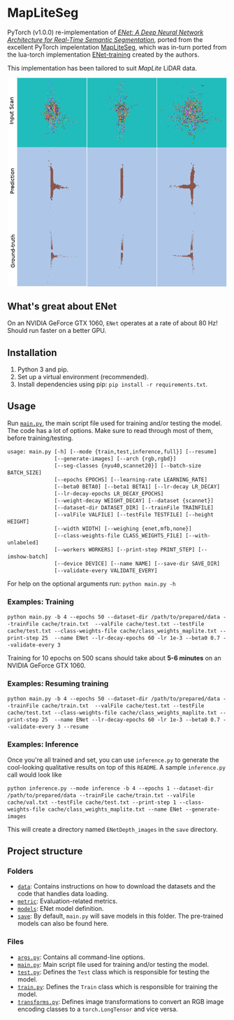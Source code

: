 # MapLiteSeg

PyTorch (v1.0.0) re-implementation of [*ENet: A Deep Neural Network Architecture for Real-Time Semantic Segmentation*](https://arxiv.org/abs/1606.02147), ported from the excellent PyTorch impelentation [MapLiteSeg](https://github.com/davidtvs/PyTorch-ENet), which was in-turn ported from the lua-torch implementation [ENet-training](https://github.com/e-lab/ENet-training) created by the authors.

This implementation has been tailored to suit _MapLite_ LiDAR data.

<p align="center">
     <img src="images/maplite_demo.png">
</p>


## What's great about ENet

On an NVIDIA GeForce GTX 1060, `ENet` operates at a rate of about 80 Hz! Should run faster on a better GPU.


## Installation

1. Python 3 and pip.
2. Set up a virtual environment (recommended).
3. Install dependencies using pip: ``pip install -r requirements.txt``.


## Usage

Run [``main.py``](https://github.com/krrish94/MapLiteSeg/blob/master/main.py), the main script file used for training and/or testing the model. The code has a lot of options. Make sure to read through most of them, before training/testing.

```
usage: main.py [-h] [--mode {train,test,inference,full}] [--resume]
               [--generate-images] [--arch {rgb,rgbd}]
               [--seg-classes {nyu40,scannet20}] [--batch-size BATCH_SIZE]
               [--epochs EPOCHS] [--learning-rate LEARNING_RATE]
               [--beta0 BETA0] [--beta1 BETA1] [--lr-decay LR_DECAY]
               [--lr-decay-epochs LR_DECAY_EPOCHS]
               [--weight-decay WEIGHT_DECAY] [--dataset {scannet}]
               [--dataset-dir DATASET_DIR] [--trainFile TRAINFILE]
               [--valFile VALFILE] [--testFile TESTFILE] [--height HEIGHT]
               [--width WIDTH] [--weighing {enet,mfb,none}]
               [--class-weights-file CLASS_WEIGHTS_FILE] [--with-unlabeled]
               [--workers WORKERS] [--print-step PRINT_STEP] [--imshow-batch]
               [--device DEVICE] [--name NAME] [--save-dir SAVE_DIR]
               [--validate-every VALIDATE_EVERY]
```

For help on the optional arguments run: ``python main.py -h``


### Examples: Training

```
python main.py -b 4 --epochs 50 --dataset-dir /path/to/prepared/data --trainFile cache/train.txt  --valFile cache/test.txt --testFile cache/test.txt --class-weights-file cache/class_weights_maplite.txt --print-step 25  --name ENet --lr-decay-epochs 60 -lr 1e-3 --beta0 0.7 --validate-every 3
```

Training for 10 epochs on 500 scans should take about **5-6 minutes** on an NVIDIA GeForce GTX 1060.


### Examples: Resuming training

```
python main.py -b 4 --epochs 50 --dataset-dir /path/to/prepared/data --trainFile cache/train.txt  --valFile cache/test.txt --testFile cache/test.txt --class-weights-file cache/class_weights_maplite.txt --print-step 25  --name ENet --lr-decay-epochs 60 -lr 1e-3 --beta0 0.7 --validate-every 3 --resume
```


### Examples: Inference

Once you're all trained and set, you can use `inference.py` to generate the cool-looking qualitative results on top of this `README`. A sample `inference.py` call would look like

```
python inference.py --mode inference -b 4 --epochs 1 --dataset-dir /path/to/prepared/data --trainFile cache/train.txt --valFile cache/val.txt --testFile cache/test.txt --print-step 1 --class-weights-file cache/class_weights_maplite.txt --name ENet --generate-images
```

This will create a directory named `ENetDepth_images` in the `save` directory.


## Project structure

### Folders

- [``data``](https://github.com/krrish94/MapLiteSeg/tree/master/data): Contains instructions on how to download the datasets and the code that handles data loading.
- [``metric``](https://github.com/krrish94/MapLiteSeg/tree/master/metric): Evaluation-related metrics.
- [``models``](https://github.com/krrish94/MapLiteSeg/tree/master/models): ENet model definition.
- [``save``](https://github.com/krrish94/MapLiteSeg/tree/master/save): By default, ``main.py`` will save models in this folder. The pre-trained models can also be found here.

### Files

- [``args.py``](https://github.com/krrish94/MapLiteSeg/blob/master/args.py): Contains all command-line options.
- [``main.py``](https://github.com/krrish94/MapLiteSeg/blob/master/main.py): Main script file used for training and/or testing the model.
- [``test.py``](https://github.com/krrish94/MapLiteSeg/blob/master/test.py): Defines the ``Test`` class which is responsible for testing the model.
- [``train.py``](https://github.com/krrish94/MapLiteSeg/blob/master/train.py): Defines the ``Train`` class which is responsible for training the model.
- [``transforms.py``](https://github.com/krrish94/MapLiteSeg/blob/master/transforms.py): Defines image transformations to convert an RGB image encoding classes to a ``torch.LongTensor`` and vice versa.
